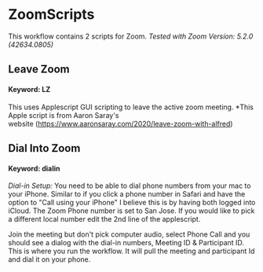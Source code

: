 # ZoomScripts

This workflow contains 2 scripts for Zoom. *Tested with Zoom Version: 5.2.0 (42634.0805)*


## Leave Zoom
#### Keyword: LZ
This uses Applescript GUI scripting to leave the active zoom meeting.
*This Apple script is from Aaron Saray's website (https://www.aaronsaray.com/2020/leave-zoom-with-alfred)


## Dial Into Zoom
#### Keyword: dialin
*Dial-in Setup:* You need to be able to dial phone numbers from your mac to your iPhone. Similar to if you click a phone number in Safari and have the option to "Call using your iPhone" I believe this is by having both logged into iCloud.
The Zoom Phone number is set to San Jose. If you would like to pick a different local number edit the 2nd line of the applescript.

Join the meeting but don't pick computer audio, select Phone Call and you should see a dialog with the dial-in numbers, Meeting ID & Participant ID. This is where you run the workflow. It will pull the meeting and participant Id and dial it on your phone.
